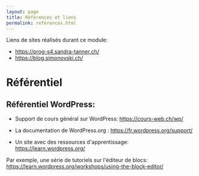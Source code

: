 ```yaml
---
layout: page
title: Références et liens
permalink: references.html
---
```


Liens de sites réalisés durant ce module:

- https://prog-s4.sandra-tanner.ch/
- https://blog.simonovski.ch/

# Référentiel



## Référentiel WordPress:



- Support de cours général sur WordPress: https://cours-web.ch/wp/

- La documentation de WordPress.org : https://fr.wordpress.org/support/

- Un site avec des ressources d'apprentissage: https://learn.wordpress.org/

Par exemple, une série de tutoriels sur l'éditeur de blocs:
https://learn.wordpress.org/workshops/using-the-block-editor/


  